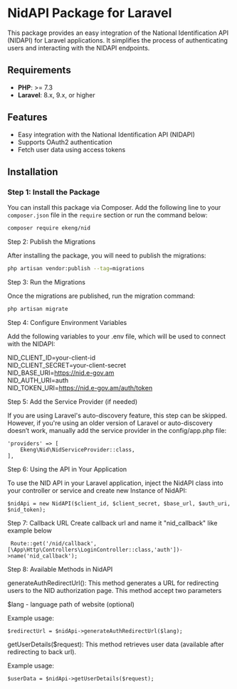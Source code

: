 # NidAPI Package for Laravel

This package provides an easy integration of the National Identification API (NIDAPI) for Laravel applications. It simplifies the process of authenticating users and interacting with the NIDAPI endpoints.

## Requirements

- **PHP**: >= 7.3
- **Laravel**: 8.x, 9.x, or higher

## Features

- Easy integration with the National Identification API (NIDAPI)
- Supports OAuth2 authentication
- Fetch user data using access tokens

## Installation

### Step 1: Install the Package

You can install this package via Composer. Add the following line to your `composer.json` file in the `require` section or run the command below:

```bash
composer require ekeng/nid
```

Step 2: Publish the Migrations

After installing the package, you will need to publish the migrations:

```bash
php artisan vendor:publish --tag=migrations
```

Step 3: Run the Migrations

Once the migrations are published, run the migration command:

```bash
php artisan migrate
```

Step 4: Configure Environment Variables

Add the following variables to your .env file, which will be used to connect with the NIDAPI:

NID_CLIENT_ID=your-client-id\
NID_CLIENT_SECRET=your-client-secret\
NID_BASE_URI=https://nid.e-gov.am \
NID_AUTH_URI=auth \
NID_TOKEN_URI=https://nid.e-gov.am/auth/token

Step 5: Add the Service Provider (if needed)

If you are using Laravel's auto-discovery feature, this step can be skipped. However, if you're using an older version of Laravel or auto-discovery doesn’t work, manually add the service provider in the config/app.php file:

```
'providers' => [
    Ekeng\Nid\NidServiceProvider::class,
],
```

Step 6: Using the API in Your Application

To use the NID API in your Laravel application, inject the NidAPI class into your controller or service and create new Instance of NidAPI:

```
$nidApi = new NidAPI($client_id, $client_secret, $base_url, $auth_uri, $nid_token);
```


Step 7: Callback URL
Create callback url and name it "nid_callback" like example below

```
 Route::get('/nid/callback', [\App\Http\Controllers\LoginController::class,'auth'])->name('nid_callback');
```

Step 8: Available Methods in NidAPI

generateAuthRedirectUrl(): This method generates a URL for redirecting users to the NID authorization page.
This method accept two parameters 

$lang - language path of website (optional)

Example usage:

```
$redirectUrl = $nidApi->generateAuthRedirectUrl($lang);
```

getUserDetails($request): This method retrieves user data (available after redirecting to back url).

Example usage:

```
$userData = $nidApi->getUserDetails($request);
```
